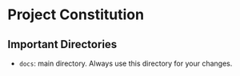 # Project Constitution

## Important Directories

- `docs`: main directory. Always use this directory for your changes.
